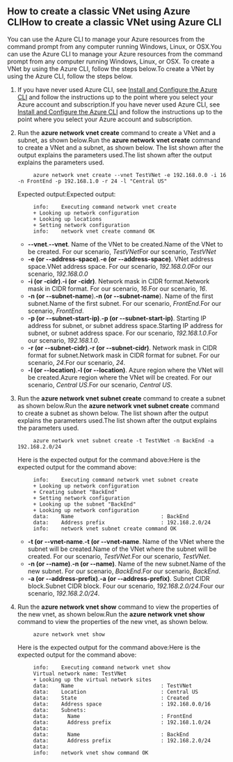 ## <a name="how-to-create-a-classic-vnet-using-azure-cli"></a><span data-ttu-id="a5c81-101">How to create a classic VNet using Azure CLI</span><span class="sxs-lookup"><span data-stu-id="a5c81-101">How to create a classic VNet using Azure CLI</span></span>
<span data-ttu-id="a5c81-102">You can use the Azure CLI to manage your Azure resources from the command prompt from any computer running Windows, Linux, or OSX.</span><span class="sxs-lookup"><span data-stu-id="a5c81-102">You can use the Azure CLI to manage your Azure resources from the command prompt from any computer running Windows, Linux, or OSX.</span></span> <span data-ttu-id="a5c81-103">To create a VNet by using the Azure CLI, follow the steps below.</span><span class="sxs-lookup"><span data-stu-id="a5c81-103">To create a VNet by using the Azure CLI, follow the steps below.</span></span>

1. <span data-ttu-id="a5c81-104">If you have never used Azure CLI, see [Install and Configure the Azure CLI](../articles/cli-install-nodejs.md) and follow the instructions up to the point where you select your Azure account and subscription.</span><span class="sxs-lookup"><span data-stu-id="a5c81-104">If you have never used Azure CLI, see [Install and Configure the Azure CLI](../articles/cli-install-nodejs.md) and follow the instructions up to the point where you select your Azure account and subscription.</span></span>
2. <span data-ttu-id="a5c81-105">Run the **azure network vnet create** command to create a VNet and a subnet, as shown below.</span><span class="sxs-lookup"><span data-stu-id="a5c81-105">Run the **azure network vnet create** command to create a VNet and a subnet, as shown below.</span></span> <span data-ttu-id="a5c81-106">The list shown after the output explains the parameters used.</span><span class="sxs-lookup"><span data-stu-id="a5c81-106">The list shown after the output explains the parameters used.</span></span>
   
            azure network vnet create --vnet TestVNet -e 192.168.0.0 -i 16 -n FrontEnd -p 192.168.1.0 -r 24 -l "Central US"
   
    <span data-ttu-id="a5c81-107">Expected output:</span><span class="sxs-lookup"><span data-stu-id="a5c81-107">Expected output:</span></span>
   
            info:    Executing command network vnet create
            + Looking up network configuration
            + Looking up locations
            + Setting network configuration
            info:    network vnet create command OK
   
   * <span data-ttu-id="a5c81-108">**--vnet**.</span><span class="sxs-lookup"><span data-stu-id="a5c81-108">**--vnet**.</span></span> <span data-ttu-id="a5c81-109">Name of the VNet to be created.</span><span class="sxs-lookup"><span data-stu-id="a5c81-109">Name of the VNet to be created.</span></span> <span data-ttu-id="a5c81-110">For our scenario, *TestVNet*</span><span class="sxs-lookup"><span data-stu-id="a5c81-110">For our scenario, *TestVNet*</span></span>
   * <span data-ttu-id="a5c81-111">**-e (or --address-space)**.</span><span class="sxs-lookup"><span data-stu-id="a5c81-111">**-e (or --address-space)**.</span></span> <span data-ttu-id="a5c81-112">VNet address space.</span><span class="sxs-lookup"><span data-stu-id="a5c81-112">VNet address space.</span></span> <span data-ttu-id="a5c81-113">For our scenario, *192.168.0.0*</span><span class="sxs-lookup"><span data-stu-id="a5c81-113">For our scenario, *192.168.0.0*</span></span>
   * <span data-ttu-id="a5c81-114">**-i (or -cidr)**.</span><span class="sxs-lookup"><span data-stu-id="a5c81-114">**-i (or -cidr)**.</span></span> <span data-ttu-id="a5c81-115">Network mask in CIDR format.</span><span class="sxs-lookup"><span data-stu-id="a5c81-115">Network mask in CIDR format.</span></span> <span data-ttu-id="a5c81-116">For our scenario, *16*.</span><span class="sxs-lookup"><span data-stu-id="a5c81-116">For our scenario, *16*.</span></span>
   * <span data-ttu-id="a5c81-117">**-n (or --subnet-name**).</span><span class="sxs-lookup"><span data-stu-id="a5c81-117">**-n (or --subnet-name**).</span></span> <span data-ttu-id="a5c81-118">Name of the first subnet.</span><span class="sxs-lookup"><span data-stu-id="a5c81-118">Name of the first subnet.</span></span> <span data-ttu-id="a5c81-119">For our scenario, *FrontEnd*.</span><span class="sxs-lookup"><span data-stu-id="a5c81-119">For our scenario, *FrontEnd*.</span></span>
   * <span data-ttu-id="a5c81-120">**-p (or --subnet-start-ip)**.</span><span class="sxs-lookup"><span data-stu-id="a5c81-120">**-p (or --subnet-start-ip)**.</span></span> <span data-ttu-id="a5c81-121">Starting IP address for subnet, or subnet address space.</span><span class="sxs-lookup"><span data-stu-id="a5c81-121">Starting IP address for subnet, or subnet address space.</span></span> <span data-ttu-id="a5c81-122">For our scenario, *192.168.1.0*.</span><span class="sxs-lookup"><span data-stu-id="a5c81-122">For our scenario, *192.168.1.0*.</span></span>
   * <span data-ttu-id="a5c81-123">**-r (or --subnet-cidr)**.</span><span class="sxs-lookup"><span data-stu-id="a5c81-123">**-r (or --subnet-cidr)**.</span></span> <span data-ttu-id="a5c81-124">Network mask in CIDR format for subnet.</span><span class="sxs-lookup"><span data-stu-id="a5c81-124">Network mask in CIDR format for subnet.</span></span> <span data-ttu-id="a5c81-125">For our scenario, *24*.</span><span class="sxs-lookup"><span data-stu-id="a5c81-125">For our scenario, *24*.</span></span>
   * <span data-ttu-id="a5c81-126">**-l (or --location)**.</span><span class="sxs-lookup"><span data-stu-id="a5c81-126">**-l (or --location)**.</span></span> <span data-ttu-id="a5c81-127">Azure region where the VNet will be created.</span><span class="sxs-lookup"><span data-stu-id="a5c81-127">Azure region where the VNet will be created.</span></span> <span data-ttu-id="a5c81-128">For our scenario, *Central US*.</span><span class="sxs-lookup"><span data-stu-id="a5c81-128">For our scenario, *Central US*.</span></span>
3. <span data-ttu-id="a5c81-129">Run the **azure network vnet subnet create** command to create a subnet as shown below.</span><span class="sxs-lookup"><span data-stu-id="a5c81-129">Run the **azure network vnet subnet create** command to create a subnet as shown below.</span></span> <span data-ttu-id="a5c81-130">The list shown after the output explains the parameters used.</span><span class="sxs-lookup"><span data-stu-id="a5c81-130">The list shown after the output explains the parameters used.</span></span>
   
            azure network vnet subnet create -t TestVNet -n BackEnd -a 192.168.2.0/24
   
    <span data-ttu-id="a5c81-131">Here is the expected output for the command above:</span><span class="sxs-lookup"><span data-stu-id="a5c81-131">Here is the expected output for the command above:</span></span>
   
            info:    Executing command network vnet subnet create
            + Looking up network configuration
            + Creating subnet "BackEnd"
            + Setting network configuration
            + Looking up the subnet "BackEnd"
            + Looking up network configuration
            data:    Name                            : BackEnd
            data:    Address prefix                  : 192.168.2.0/24
            info:    network vnet subnet create command OK
   
   * <span data-ttu-id="a5c81-132">**-t (or --vnet-name**.</span><span class="sxs-lookup"><span data-stu-id="a5c81-132">**-t (or --vnet-name**.</span></span> <span data-ttu-id="a5c81-133">Name of the VNet where the subnet will be created.</span><span class="sxs-lookup"><span data-stu-id="a5c81-133">Name of the VNet where the subnet will be created.</span></span> <span data-ttu-id="a5c81-134">For our scenario, *TestVNet*.</span><span class="sxs-lookup"><span data-stu-id="a5c81-134">For our scenario, *TestVNet*.</span></span>
   * <span data-ttu-id="a5c81-135">**-n (or --name)**.</span><span class="sxs-lookup"><span data-stu-id="a5c81-135">**-n (or --name)**.</span></span> <span data-ttu-id="a5c81-136">Name of the new subnet.</span><span class="sxs-lookup"><span data-stu-id="a5c81-136">Name of the new subnet.</span></span> <span data-ttu-id="a5c81-137">For our scenario, *BackEnd*.</span><span class="sxs-lookup"><span data-stu-id="a5c81-137">For our scenario, *BackEnd*.</span></span>
   * <span data-ttu-id="a5c81-138">**-a (or --address-prefix)**.</span><span class="sxs-lookup"><span data-stu-id="a5c81-138">**-a (or --address-prefix)**.</span></span> <span data-ttu-id="a5c81-139">Subnet CIDR block.</span><span class="sxs-lookup"><span data-stu-id="a5c81-139">Subnet CIDR block.</span></span> <span data-ttu-id="a5c81-140">Four our scenario, *192.168.2.0/24*.</span><span class="sxs-lookup"><span data-stu-id="a5c81-140">Four our scenario, *192.168.2.0/24*.</span></span>
4. <span data-ttu-id="a5c81-141">Run the **azure network vnet show** command to view the properties of the new vnet, as shown below.</span><span class="sxs-lookup"><span data-stu-id="a5c81-141">Run the **azure network vnet show** command to view the properties of the new vnet, as shown below.</span></span>
   
            azure network vnet show
   
    <span data-ttu-id="a5c81-142">Here is the expected output for the command above:</span><span class="sxs-lookup"><span data-stu-id="a5c81-142">Here is the expected output for the command above:</span></span>
   
            info:    Executing command network vnet show
            Virtual network name: TestVNet
            + Looking up the virtual network sites
            data:    Name                            : TestVNet
            data:    Location                        : Central US
            data:    State                           : Created
            data:    Address space                   : 192.168.0.0/16
            data:    Subnets:
            data:      Name                          : FrontEnd
            data:      Address prefix                : 192.168.1.0/24
            data:
            data:      Name                          : BackEnd
            data:      Address prefix                : 192.168.2.0/24
            data:
            info:    network vnet show command OK

